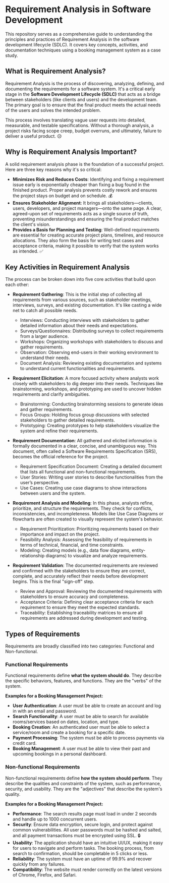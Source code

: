 # Requirement Analysis in Software Development

This repository serves as a comprehensive guide to understanding the principles and practices of Requirement Analysis in the software development lifecycle (SDLC). It covers key concepts, activities, and documentation techniques using a booking management system as a case study.

## What is Requirement Analysis?

Requirement Analysis is the process of discovering, analyzing, defining, and documenting the requirements for a software system. It's a critical early stage in the **Software Development Lifecycle (SDLC)** that acts as a bridge between stakeholders (like clients and users) and the development team. The primary goal is to ensure that the final product meets the actual needs of the users and solves the intended problem.

This process involves translating vague user requests into detailed, measurable, and testable specifications. Without a thorough analysis, a project risks facing scope creep, budget overruns, and ultimately, failure to deliver a useful product. 😥

## Why is Requirement Analysis Important?

A solid requirement analysis phase is the foundation of a successful project. Here are three key reasons why it's so critical:

* **Minimizes Risk and Reduces Costs**: Identifying and fixing a requirement issue early is exponentially cheaper than fixing a bug found in the finished product. Proper analysis prevents costly rework and ensures the project stays on budget and on schedule. 💰
* **Ensures Stakeholder Alignment**: It brings all stakeholders—clients, users, developers, and project managers—onto the same page. A clear, agreed-upon set of requirements acts as a single source of truth, preventing misunderstandings and ensuring the final product matches the client's vision.
* **Provides a Basis for Planning and Testing**: Well-defined requirements are essential for creating accurate project plans, timelines, and resource allocations. They also form the basis for writing test cases and acceptance criteria, making it possible to verify that the system works as intended. ✅

## Key Activities in Requirement Analysis

The process can be broken down into five core activities that build upon each other:

* **Requirement Gathering**: This is the initial step of collecting all requirements from various sources, such as stakeholder meetings, interviews, surveys, and existing documentation. It's like casting a wide net to catch all possible needs.
    * Interviews: Conducting interviews with stakeholders to gather detailed information about their needs and expectations.
    * Surveys/Questionnaires: Distributing surveys to collect requirements from a larger audience.
    * Workshops: Organizing workshops with stakeholders to discuss and gather requirements.
    * Observation: Observing end-users in their working environment to understand their needs.
    * Document Analysis: Reviewing existing documentation and systems to understand current functionalities and requirements.

* **Requirement Elicitation**: A more focused activity where analysts work closely with stakeholders to dig deeper into their needs. Techniques like brainstorming, workshops, and prototyping are used to uncover hidden requirements and clarify ambiguities.
    * Brainstorming: Conducting brainstorming sessions to generate ideas and gather requirements.
    * Focus Groups: Holding focus group discussions with selected stakeholders to gather detailed requirements.
    * Prototyping: Creating prototypes to help stakeholders visualize the system and refine their requirements.

* **Requirement Documentation**: All gathered and elicited information is formally documented in a clear, concise, and unambiguous way. This document, often called a Software Requirements Specification (SRS), becomes the official reference for the project.
    * Requirement Specification Document: Creating a detailed document that lists all functional and non-functional requirements.
    * User Stories: Writing user stories to describe functionalities from the user’s perspective.
    * Use Cases: Creating use case diagrams to show interactions between users and the system.

* **Requirement Analysis and Modeling**: In this phase, analysts refine, prioritize, and structure the requirements. They check for conflicts, inconsistencies, and incompleteness. Models like Use Case Diagrams or flowcharts are often created to visually represent the system's behavior.
    * Requirement Prioritization: Prioritizing requirements based on their importance and impact on the project.
    * Feasibility Analysis: Assessing the feasibility of requirements in terms of technical, financial, and time constraints.
    * Modeling: Creating models (e.g., data flow diagrams, entity-relationship diagrams) to visualize and analyze requirements.

* **Requirement Validation**: The documented requirements are reviewed and confirmed with the stakeholders to ensure they are correct, complete, and accurately reflect their needs before development begins. This is the final "sign-off" step.
    * Review and Approval: Reviewing the documented requirements with stakeholders to ensure accuracy and completeness.
    * Acceptance Criteria: Defining clear acceptance criteria for each requirement to ensure they meet the expected standards.
    * Traceability: Establishing traceability matrices to ensure all requirements are addressed during development and testing.

## Types of Requirements

Requirements are broadly classified into two categories: Functional and Non-functional.

### Functional Requirements

Functional requirements define **what the system should do**. They describe the specific behaviors, features, and functions. They are the "verbs" of the system.

**Examples for a Booking Management Project:**

* **User Authentication**: A user must be able to create an account and log in with an email and password.
* **Search Functionality**: A user must be able to search for available rooms/services based on dates, location, and type.
* **Booking Creation**: An authenticated user must be able to select a service/room and create a booking for a specific date.
* **Payment Processing**: The system must be able to process payments via credit card.
* **Booking Management**: A user must be able to view their past and upcoming bookings in a personal dashboard.

### Non-functional Requirements

Non-functional requirements define **how the system should perform**. They describe the qualities and constraints of the system, such as performance, security, and usability. They are the "adjectives" that describe the system's quality.

**Examples for a Booking Management Project:**

* **Performance**: The search results page must load in under 2 seconds and handle up to 1000 concurrent users.
* **Security**: Ensure data encryption, secure login, and protect against common vulnerabilities. All user passwords must be hashed and salted, and all payment transactions must be encrypted using SSL. 🔒
* **Usability**: The application should have an intuitive UI/UX, making it easy for users to navigate and perform tasks. The booking process, from search to confirmation, should be completable in 5 clicks or less.
* **Reliability**: The system must have an uptime of 99.9% and recover quickly from any failures.
* **Compatibility**: The website must render correctly on the latest versions of Chrome, Firefox, and Safari.

